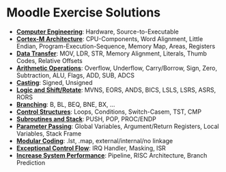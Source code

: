 # Moodle Exercise Solutions

- **[Computer Engineering](https://moodle.zhaw.ch/mod/quiz/review.php?attempt=1784686&cmid=1408589)**: Hardware, Source-to-Executable
- **[Cortex-M Architecture](https://moodle.zhaw.ch/mod/quiz/review.php?attempt=1784708&cmid=1408593)**: CPU-Components, Word Alignment, Little Endian, Program-Execution-Sequence, Memory Map, Areas, Registers
- **[Data Transfer](https://moodle.zhaw.ch/mod/quiz/review.php?attempt=1784752&cmid=1408599)**: MOV, LDR, STR, Memory Alignment, Literals, Thumb Codes, Relative Offsets
- **[Arithmetic Operations](https://moodle.zhaw.ch/mod/quiz/review.php?attempt=1785518&cmid=1408609)**: Overflow, Underflow, Carry/Borrow, Sign, Zero, Subtraction, ALU, Flags, ADD, SUB, ADCS
- **[Casting](https://moodle.zhaw.ch/mod/quiz/review.php?attempt=1785454&cmid=1408610)**: Signed, Unsigned
- **[Logic and Shift/Rotate](https://moodle.zhaw.ch/mod/quiz/review.php?attempt=1785606&cmid=1408616)**: MVNS, EORS, ANDS, BICS, LSLS, LSRS, ASRS, RORS
- **[Branching](https://moodle.zhaw.ch/mod/quiz/review.php?attempt=1785678&cmid=1408617)**: B, BL, BEQ, BNE, BX, ...
- **[Control Structures](https://moodle.zhaw.ch/mod/quiz/review.php?attempt=1785771&cmid=1408621)**: Loops, Conditions, Switch-Casem, TST, CMP
- **[Subroutines and Stack](https://moodle.zhaw.ch/mod/quiz/review.php?attempt=1785826&cmid=1408625)**: PUSH, POP, PROC/ENDP
- **[Parameter Passing](https://moodle.zhaw.ch/mod/quiz/review.php?attempt=1786809&cmid=1408632)**: Global Variables, Argument/Return Registers, Local Variables, Stack Frame
- **[Modular Coding](https://moodle.zhaw.ch/mod/quiz/review.php?attempt=1787047&cmid=1408638)**: .lst, .map, external/internal/no linkage
- **[Exceptional Control Flow](https://moodle.zhaw.ch/mod/quiz/review.php?attempt=1787217&cmid=1408646)**: IRQ Handler, Masking, ISR
- **[Increase System Performance](https://moodle.zhaw.ch/mod/quiz/review.php?attempt=1787445&cmid=1408649)**: Pipeline, RISC Architecture, Branch Prediction
